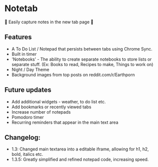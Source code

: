 # Notetab
:thought_balloon: Easily capture notes in the new tab page :thought_balloon:

## Features

  * A To Do List / Notepad that persists between tabs using Chrome Sync.
  * Built in timer
  * 'Notebooks' - The ability to create separate notebooks to store lists or separate stuff. (Ex: Books to read, Recipes to make, Things to work on)
  * Night / Day Theme
  * Background images from top posts on reddit.com/r/Earthporn


## Future updates
  * Add additional widgets - weather, to do list etc.
  * Add bookmarks or recently viewed tabs
  * Increase number of notepads
  * Pomodoro timer
  * Recurring reminders that appear in the main text area


## Changelog: 
  * 1.3: Changed main textarea into a editable iframe, allowing for h1, h2, bold, italics etc.
  * 1.3.5: Greatly simplified and refined notepad code, increasing speed.